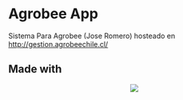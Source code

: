 # Agrobee App
Sistema Para Agrobee (Jose Romero) hosteado en http://gestion.agrobeechile.cl/

## Made with 
<p align="center"><img src="https://laravel.com/assets/img/components/logo-laravel.svg"></p>
